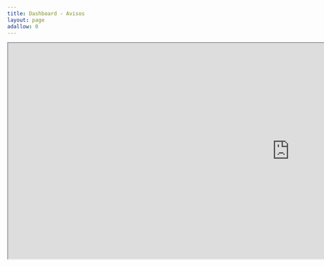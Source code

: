 ```yaml
---
title: Dashboard - Avisos
layout: page
adallow: 0
---
```


<html>
<iframe width="1300" height="500"src="https://docs.google.com/spreadsheets/d/e/2PACX-1vSmfKFY88Ew2MSGfMs_S6q0uxgmFA5CyLcJ3Gg-2zDcRpwcqYZH0JOMxjXzcNIBSMuJTGA6_QPd52Wv/pubhtml?widget=true&amp;headers=false"></width="1300">
</html>